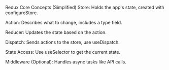 Redux Core Concepts (Simplified)
Store: Holds the app's state, created with configureStore.

Action: Describes what to change, includes a type field.

Reducer: Updates the state based on the action.

Dispatch: Sends actions to the store, use useDispatch.

State Access: Use useSelector to get the current state.

Middleware (Optional): Handles async tasks like API calls.